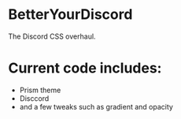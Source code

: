 # BetterYourDiscord
The Discord CSS overhaul.

# Current code includes:

- Prism theme
- Disccord
- and a few tweaks such as gradient and opacity
